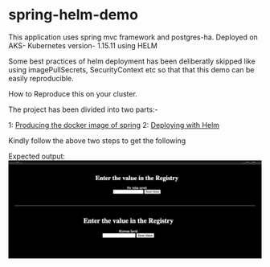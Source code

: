# spring-helm-demo
This application uses spring mvc framework and postgres-ha. Deployed on AKS-
Kubernetes version- 1.15.11 using HELM

Some best practices of helm deployment has been deliberatly skipped like using 
imagePullSecrets, SecurityContext etc so that that this demo can be easily
reproducible.

How to Reproduce this on your cluster.

The project has been divided into two parts:-

1: [Producing the docker image of spring](helm-charts/helm-deploy.md)
2: [Deploying with Helm](spring-app/image-build.md)

Kindly follow the above two steps  to get the following

Expected output:
<img src="images/landing.png"
     alt="landing"
     style="float: left; margin-right: 10px;" />

<img src="images/db-value.png"
     alt="landing"
     style="float: left; margin-right: 10px;" />



